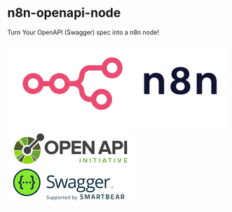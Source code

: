 # n8n-openapi-node

Turn Your OpenAPI (Swagger) spec into a n8n node!

![n8n logo](n8n.png)
![openapi logo](openapi.png)
